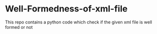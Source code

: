 # Well-Formedness-of-xml-file
This repo contains a python code which check if the given xml file is well formed or not
